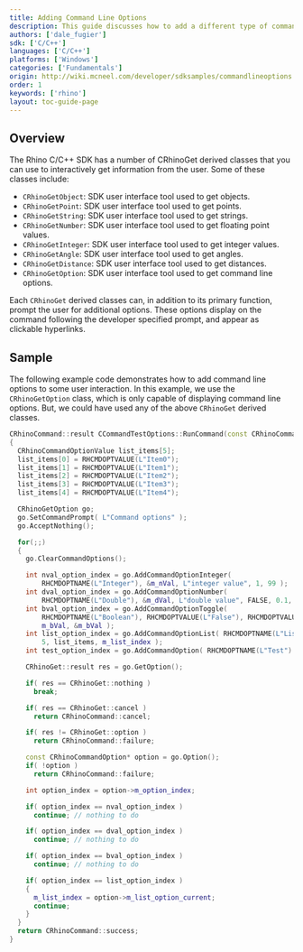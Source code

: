 ```yaml
---
title: Adding Command Line Options
description: This guide discusses how to add a different type of command line options to a custom command.
authors: ['dale_fugier']
sdk: ['C/C++']
languages: ['C/C++']
platforms: ['Windows']
categories: ['Fundamentals']
origin: http://wiki.mcneel.com/developer/sdksamples/commandlineoptions
order: 1
keywords: ['rhino']
layout: toc-guide-page
---
```


 
## Overview

The Rhino C/C++ SDK has a number of CRhinoGet derived classes that you can use to interactively get information from the user.  Some of these classes include:

- `CRhinoGetObject`: SDK user interface tool used to get objects.
- `CRhinoGetPoint`:  SDK user interface tool used to get points.
- `CRhinoGetString`: SDK user interface tool used to get strings.
- `CRhinoGetNumber`: SDK user interface tool used to get floating point values.
- `CRhinoGetInteger`: SDK user interface tool used to get integer values.
- `CRhinoGetAngle`: SDK user interface tool used to get angles.
- `CRhinoGetDistance`: SDK user interface tool used to get distances.
- `CRhinoGetOption`: SDK user interface tool used to get command line options.

Each `CRhinoGet` derived classes can, in addition to its primary function, prompt the user for additional options.  These options display on the command following the developer specified prompt, and appear as clickable hyperlinks.

## Sample

The following example code demonstrates how to add command line options to some user interaction.  In this example, we use the `CRhinoGetOption` class, which is only capable of displaying command line options.  But, we could have used any of the above `CRhinoGet` derived classes.

```cpp
CRhinoCommand::result CCommandTestOptions::RunCommand(const CRhinoCommandContext& context)
{
  CRhinoCommandOptionValue list_items[5];
  list_items[0] = RHCMDOPTVALUE(L"Item0");
  list_items[1] = RHCMDOPTVALUE(L"Item1");
  list_items[2] = RHCMDOPTVALUE(L"Item2");
  list_items[3] = RHCMDOPTVALUE(L"Item3");
  list_items[4] = RHCMDOPTVALUE(L"Item4");

  CRhinoGetOption go;
  go.SetCommandPrompt( L"Command options" );
  go.AcceptNothing();

  for(;;)
  {
    go.ClearCommandOptions();

    int nval_option_index = go.AddCommandOptionInteger(
        RHCMDOPTNAME(L"Integer"), &m_nVal, L"integer value", 1, 99 );
    int dval_option_index = go.AddCommandOptionNumber(
        RHCMDOPTNAME(L"Double"), &m_dVal, L"double value", FALSE, 0.1, 99.9 );
    int bval_option_index = go.AddCommandOptionToggle(
        RHCMDOPTNAME(L"Boolean"), RHCMDOPTVALUE(L"False"), RHCMDOPTVALUE(L"True"),
        m_bVal, &m_bVal );
    int list_option_index = go.AddCommandOptionList( RHCMDOPTNAME(L"List"),
        5, list_items, m_list_index );
    int test_option_index = go.AddCommandOption( RHCMDOPTNAME(L"Test") );

    CRhinoGet::result res = go.GetOption();

    if( res == CRhinoGet::nothing )
      break;

    if( res == CRhinoGet::cancel )
      return CRhinoCommand::cancel;

    if( res != CRhinoGet::option )
      return CRhinoCommand::failure;

    const CRhinoCommandOption* option = go.Option();
    if( !option )
      return CRhinoCommand::failure;

    int option_index = option->m_option_index;

    if( option_index == nval_option_index )
      continue; // nothing to do

    if( option_index == dval_option_index )
      continue; // nothing to do

    if( option_index == bval_option_index )
      continue; // nothing to do

    if( option_index == list_option_index )
    {
      m_list_index = option->m_list_option_current;
      continue;
    }
  }
  return CRhinoCommand::success;
}
```

